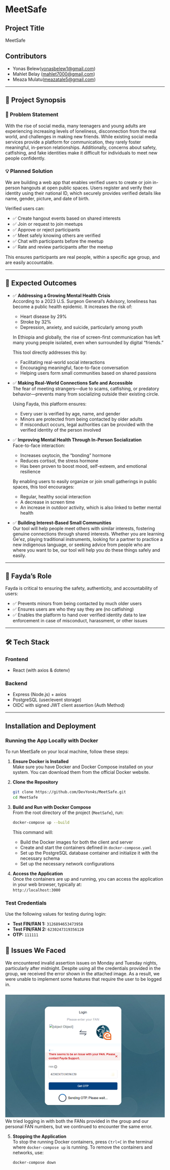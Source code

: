 # MeetSafe

## Project Title

MeetSafe

## Contributors

- Yonas Belew(yonasbelew1@gmail.com)
- Mahlet Belay (mahlet7000@gmail.com)
- Meaza Mulatu(meazatale5@gmail.com)

---

## 📄 Project Synopsis

### 🧩 Problem Statement

With the rise of social media, many teenagers and young adults are experiencing increasing levels of loneliness, disconnection from the real world, and challenges in making new friends. While existing social media services provide a platform for communication, they rarely foster meaningful, in-person relationships. Additionally, concerns about safety, catfishing, and fake identities make it difficult for individuals to meet new people confidently.

### 💡 Planned Solution

We are building a web app that enables verified users to create or join in-person hangouts at open public spaces. Users register and verify their identity using their national ID, which securely provides verified details like name, gender, picture, and date of birth.

Verified users can:

- ✅ Create hangout events based on shared interests
- ✅ Join or request to join meetups
- ✅ Approve or reject participants
- ✅ Meet safely knowing others are verified
- ✅ Chat with participants before the meetup
- ✅ Rate and review participants after the meetup

This ensures participants are real people, within a specific age group, and are easily accountable.

---

## 🎯 Expected Outcomes

- ✅ **Addressing a Growing Mental Health Crisis**  
  According to a 2023 U.S. Surgeon General’s Advisory, loneliness has become a public health epidemic. It increases the risk of:

  - Heart disease by 29%
  - Stroke by 32%
  - Depression, anxiety, and suicide, particularly among youth

  In Ethiopia and globally, the rise of screen-first communication has left many young people isolated, even when surrounded by digital “friends.”

  This tool directly addresses this by:

  - Facilitating real-world social interactions
  - Encouraging meaningful, face-to-face conversation
  - Helping users form small communities based on shared passions

- ✅ **Making Real-World Connections Safe and Accessible**  
  The fear of meeting strangers—due to scams, catfishing, or predatory behavior—prevents many from socializing outside their existing circle.

  Using Fayda, this platform ensures:

  - Every user is verified by age, name, and gender
  - Minors are protected from being contacted by older adults
  - If misconduct occurs, legal authorities can be provided with the verified identity of the person involved

- ✅ **Improving Mental Health Through In-Person Socialization**  
  Face-to-face interaction:

  - Increases oxytocin, the “bonding” hormone
  - Reduces cortisol, the stress hormone
  - Has been proven to boost mood, self-esteem, and emotional resilience

  By enabling users to easily organize or join small gatherings in public spaces, this tool encourages:

  - Regular, healthy social interaction
  - A decrease in screen time
  - An increase in outdoor activity, which is also linked to better mental health

- ✅ **Building Interest-Based Small Communities**  
  Our tool will help people meet others with similar interests, fostering genuine connections through shared interests. Whether you are learning Geʽez, playing traditional instruments, looking for a partner to practice a new indigenous language, or seeking advice from people who are where you want to be, our tool will help you do these things safely and easily.

---

## 🔐 Fayda’s Role

Fayda is critical to ensuring the safety, authenticity, and accountability of users:

- ✅ Prevents minors from being contacted by much older users
- ✅ Ensures users are who they say they are (no catfishing)
- ✅ Enables the platform to hand over verified identity data to law enforcement in case of misconduct, harassment, or other issues

---

## 🛠️ Tech Stack

### Frontend

- React (with axios & dotenv)

### Backend

- Express (Node.js) + axios
- PostgreSQL (user/event storage)
- OIDC with signed JWT client assertion (Auth Method)

---

## Installation and Deployment

### Running the App Locally with Docker

To run MeetSafe on your local machine, follow these steps:

1. **Ensure Docker is Installed**  
   Make sure you have Docker and Docker Compose installed on your system. You can download them from the official Docker website.

2. **Clone the Repository**

   ```bash
   git clone https://github.com/DevYon4s/MeetSafe.git
   cd MeetSafe
   ```

3. **Build and Run with Docker Compose**  
   From the root directory of the project (`MeetSafe`), run:

   ```bash
   docker-compose up --build
   ```

   This command will:

   - Build the Docker images for both the client and server
   - Create and start the containers defined in `docker-compose.yaml`
   - Set up the PostgreSQL database container and initialize it with the necessary schema
   - Set up the necessary network configurations

4. **Access the Application**  
   Once the containers are up and running, you can access the application in your web browser, typically at:  
   `http://localhost:3000`

### Test Credentials

Use the following values for testing during login:

- **Test FIN/FAN 1:** `3126894653473958`
- **Test FIN/FAN 2:** `6230247319356120`
- **OTP:** `111111`

## 🚧 Issues We Faced

We encountered invalid assertion issues on Monday and Tuesday nights, particularly after midnight. Despite using all the credentials provided in the group, we received the error shown in the attached image. As a result, we were unable to implement some features that require the user to be logged in.

![alt text](image.png)
We tried logging in with both the FANs provided in the group and our personal FAN numbers, but we continued to encounter the same error.

5. **Stopping the Application**  
   To stop the running Docker containers, press `Ctrl+C` in the terminal where `docker-compose up` is running. To remove the containers and networks, use:

   ```bash
   docker-compose down
   ```
